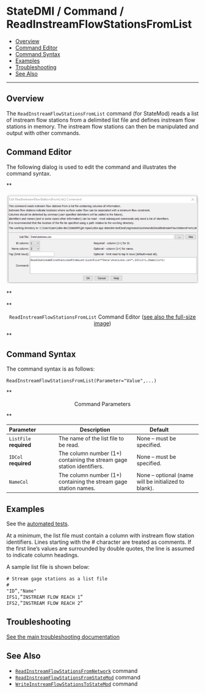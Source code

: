 # StateDMI / Command / ReadInstreamFlowStationsFromList #

* [Overview](#overview)
* [Command Editor](#command-editor)
* [Command Syntax](#command-syntax)
* [Examples](#examples)
* [Troubleshooting](#troubleshooting)
* [See Also](#see-also)

-------------------------

## Overview ##

The `ReadInstreamFlowStationsFromList` command (for StateMod)
reads a list of instream flow stations from a delimited list file and defines instream flow stations in memory.
The instream flow stations can then be manipulated and output with other commands.

## Command Editor ##

The following dialog is used to edit the command and illustrates the command syntax.

**<p style="text-align: center;">
![ReadInstreamFlowStationsFromList command editor](ReadInstreamFlowStationsFromList.png)
</p>**

**<p style="text-align: center;">
`ReadInstreamFlowStationsFromList` Command Editor (<a href="../ReadInstreamFlowStationsFromList.png">see also the full-size image</a>)
</p>**

## Command Syntax ##

The command syntax is as follows:

```text
ReadInstreamFlowStationsFromList(Parameter="Value",...)
```
**<p style="text-align: center;">
Command Parameters
</p>**

| **Parameter**&nbsp;&nbsp;&nbsp;&nbsp;&nbsp;&nbsp;&nbsp;&nbsp;&nbsp;&nbsp;&nbsp;&nbsp; | **Description** | **Default**&nbsp;&nbsp;&nbsp;&nbsp;&nbsp;&nbsp;&nbsp;&nbsp;&nbsp;&nbsp; |
| --------------|-----------------|----------------- |
| `ListFile`<br>**required** | The name of the list file to be read. | None – must be specified. |
| `IDCol`<br>**required** | The column number (1+) containing the stream gage station identifiers. | None – must be specified. |
| `NameCol` | The column number (1+) containing the stream gage station names. | None – optional (name will be initialized to blank). |

## Examples ##

See the [automated tests](https://github.com/OpenCDSS/cdss-app-statedmi-test/tree/master/test/regression/commands/ReadInstreamFlowStationsFromList).

At a minimum, the list file must contain a column with instream flow station identifiers.
Lines starting with the # character are treated as comments.
If the first line’s values are surrounded by double quotes, the line is assumed to indicate column headings.

A sample list file is shown below:

```
# Stream gage stations as a list file
#
"ID”,"Name"
IFS1,”INSTREAM FLOW REACH 1”
IFS2,”INSTREAM FLOW REACH 2”
```

## Troubleshooting ##

[See the main troubleshooting documentation](../../troubleshooting/troubleshooting.md)

## See Also ##

* [`ReadInstreamFlowStationsFromNetwork`](../ReadInstreamFlowStationsFromNetwork/ReadInstreamFlowStationsFromNetwork.md) command
* [`ReadInstreamFlowStationsFromStateMod`](../ReadInstreamFlowStationsFromStateMod/ReadInstreamFlowStationsFromStateMod.md) command
* [`WriteInstreamFlowStationsToStateMod`](../WriteInstreamFlowStationsToStateMod/WriteInstreamFlowStationsToStateMod.md) command
